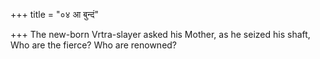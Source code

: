 +++
title = "०४ आ बुन्दं"

+++
The new-born Vrtra-slayer asked his Mother, as he seized his shaft,  
     Who are the fierce? Who are renowned?